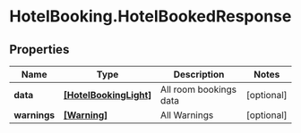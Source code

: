 # HotelBooking.HotelBookedResponse

## Properties

Name | Type | Description | Notes
------------ | ------------- | ------------- | -------------
**data** | [**[HotelBookingLight]**](HotelBookingLight.md) | All room bookings data | [optional] 
**warnings** | [**[Warning]**](Warning.md) | All Warnings | [optional] 


